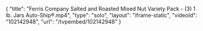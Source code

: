 {
    "title": "Ferris Company Salted and Roasted Mixed Nut Variety Pack - (3) 1 lb. Jars Auto-Ship&reg;.mp4",
    "type": "solo",
    "layout": "iframe-static",
    "videoId": "102142948",
    "url": "\/tvpembed\/102142948"
}